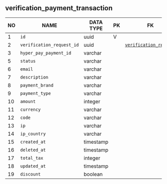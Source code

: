 
verification_payment_transaction
----------------------------


NO | NAME | DATA TYPE | PK | FK | COMMENTS
---|------|-----------|----|----|-------------------
1|`id` | uuid | V |  | 
2|`verification_request_id` | uuid |  | [`verification_request`](verification_request.md) | 
3|`hyper_pay_payment_id` | varchar |  |  | 
5|`status` | varchar |  |  | 
6|`email` | varchar |  |  | 
7|`description` | varchar |  |  | 
8|`payment_brand` | varchar |  |  | 
9|`payment_type` | varchar |  |  | 
10|`amount` | integer |  |  | 
11|`currency` | varchar |  |  | 
12|`code` | varchar |  |  | 
13|`ip` | varchar |  |  | 
14|`ip_country` | varchar |  |  | 
15|`created_at` | timestamp |  |  | 
16|`deleted_at` | timestamp |  |  | 
17|`total_tax` | integer |  |  | 
18|`updated_at` | timestamp |  |  | 
19|`discount` | boolean |  |  | 
